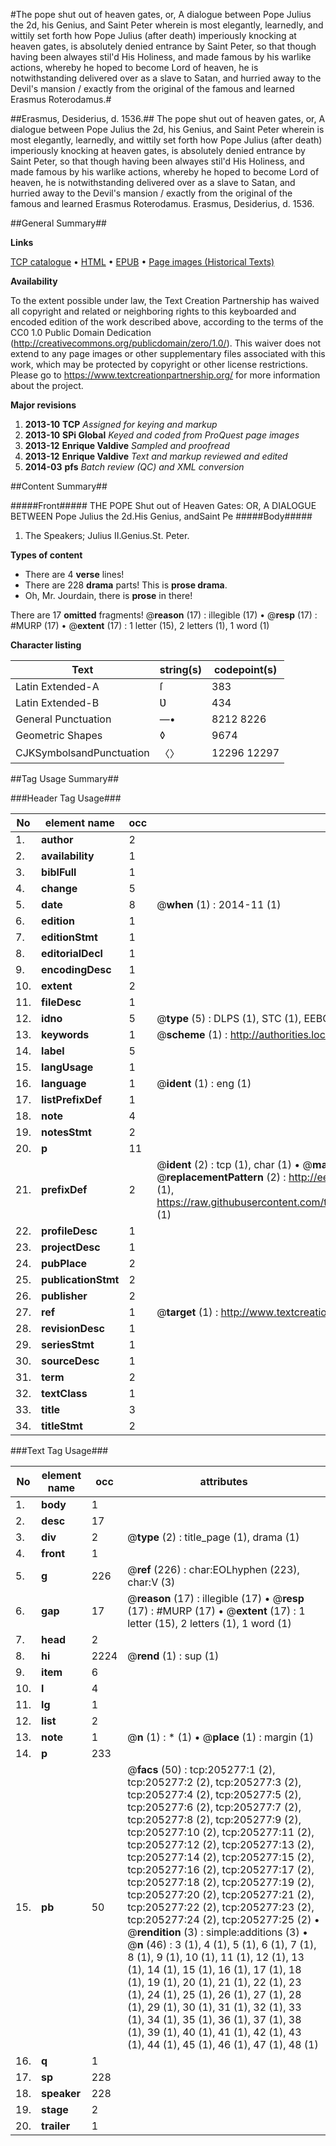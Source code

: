 #The pope shut out of heaven gates, or, A dialogue between Pope Julius the 2d, his Genius, and Saint Peter wherein is most elegantly, learnedly, and wittily set forth how Pope Julius (after death) imperiously knocking at heaven gates, is absolutely denied entrance by Saint Peter, so that though having been alwayes stil'd His Holiness, and made famous by his warlike actions, whereby he hoped to become Lord of heaven, he is notwithstanding delivered over as a slave to Satan, and hurried away to the Devil's mansion / exactly from the original of the famous and learned Erasmus Roterodamus.#

##Erasmus, Desiderius, d. 1536.##
The pope shut out of heaven gates, or, A dialogue between Pope Julius the 2d, his Genius, and Saint Peter wherein is most elegantly, learnedly, and wittily set forth how Pope Julius (after death) imperiously knocking at heaven gates, is absolutely denied entrance by Saint Peter, so that though having been alwayes stil'd His Holiness, and made famous by his warlike actions, whereby he hoped to become Lord of heaven, he is notwithstanding delivered over as a slave to Satan, and hurried away to the Devil's mansion / exactly from the original of the famous and learned Erasmus Roterodamus.
Erasmus, Desiderius, d. 1536.

##General Summary##

**Links**

[TCP catalogue](http://www.ota.ox.ac.uk/tcp/)  • 
[HTML](http://tei.it.ox.ac.uk/tcp/Texts-HTML/free/B22/B22568.html)  • 
[EPUB](http://tei.it.ox.ac.uk/tcp/Texts-EPUB/free/B22/B22568.epub) • 
[Page images (Historical Texts)](https://historicaltexts.jisc.ac.uk/eebo-18777972e)

**Availability**

To the extent possible under law, the Text Creation Partnership has waived all copyright and related or neighboring rights to this keyboarded and encoded edition of the work described above, according to the terms of the CC0 1.0 Public Domain Dedication (http://creativecommons.org/publicdomain/zero/1.0/). This waiver does not extend to any page images or other supplementary files associated with this work, which may be protected by copyright or other license restrictions. Please go to https://www.textcreationpartnership.org/ for more information about the project.

**Major revisions**

1. __2013-10__ __TCP__ *Assigned for keying and markup*
1. __2013-10__ __SPi Global__ *Keyed and coded from ProQuest page images*
1. __2013-12__ __Enrique Valdive__ *Sampled and proofread*
1. __2013-12__ __Enrique Valdive__ *Text and markup reviewed and edited*
1. __2014-03__ __pfs__ *Batch review (QC) and XML conversion*

##Content Summary##

#####Front#####
THE POPE Shut out of Heaven Gates: OR, A DIALOGUE BETWEEN
Pope Julius the 2d.His Genius, andSaint Pe
#####Body#####

1. The Speakers;
Julius II.Genius.St. Peter.

**Types of content**

  * There are 4 **verse** lines!
  * There are 228 **drama** parts! This is **prose drama**.
  * Oh, Mr. Jourdain, there is **prose** in there!

There are 17 **omitted** fragments! 
 @__reason__ (17) : illegible (17)  •  @__resp__ (17) : #MURP (17)  •  @__extent__ (17) : 1 letter (15), 2 letters (1), 1 word (1)

**Character listing**


|Text|string(s)|codepoint(s)|
|---|---|---|
|Latin Extended-A|ſ|383|
|Latin Extended-B|Ʋ|434|
|General Punctuation|—•|8212 8226|
|Geometric Shapes|◊|9674|
|CJKSymbolsandPunctuation|〈〉|12296 12297|

##Tag Usage Summary##

###Header Tag Usage###

|No|element name|occ|attributes|
|---|---|---|---|
|1.|__author__|2||
|2.|__availability__|1||
|3.|__biblFull__|1||
|4.|__change__|5||
|5.|__date__|8| @__when__ (1) : 2014-11 (1)|
|6.|__edition__|1||
|7.|__editionStmt__|1||
|8.|__editorialDecl__|1||
|9.|__encodingDesc__|1||
|10.|__extent__|2||
|11.|__fileDesc__|1||
|12.|__idno__|5| @__type__ (5) : DLPS (1), STC (1), EEBO-CITATION (1), OCLC (1), VID (1)|
|13.|__keywords__|1| @__scheme__ (1) : http://authorities.loc.gov/ (1)|
|14.|__label__|5||
|15.|__langUsage__|1||
|16.|__language__|1| @__ident__ (1) : eng (1)|
|17.|__listPrefixDef__|1||
|18.|__note__|4||
|19.|__notesStmt__|2||
|20.|__p__|11||
|21.|__prefixDef__|2| @__ident__ (2) : tcp (1), char (1)  •  @__matchPattern__ (2) : ([0-9\-]+):([0-9IVX]+) (1), (.+) (1)  •  @__replacementPattern__ (2) : http://eebo.chadwyck.com/downloadtiff?vid=$1&page=$2 (1), https://raw.githubusercontent.com/textcreationpartnership/Texts/master/tcpchars.xml#$1 (1)|
|22.|__profileDesc__|1||
|23.|__projectDesc__|1||
|24.|__pubPlace__|2||
|25.|__publicationStmt__|2||
|26.|__publisher__|2||
|27.|__ref__|1| @__target__ (1) : http://www.textcreationpartnership.org/docs/. (1)|
|28.|__revisionDesc__|1||
|29.|__seriesStmt__|1||
|30.|__sourceDesc__|1||
|31.|__term__|2||
|32.|__textClass__|1||
|33.|__title__|3||
|34.|__titleStmt__|2||


###Text Tag Usage###

|No|element name|occ|attributes|
|---|---|---|---|
|1.|__body__|1||
|2.|__desc__|17||
|3.|__div__|2| @__type__ (2) : title_page (1), drama (1)|
|4.|__front__|1||
|5.|__g__|226| @__ref__ (226) : char:EOLhyphen (223), char:V (3)|
|6.|__gap__|17| @__reason__ (17) : illegible (17)  •  @__resp__ (17) : #MURP (17)  •  @__extent__ (17) : 1 letter (15), 2 letters (1), 1 word (1)|
|7.|__head__|2||
|8.|__hi__|2224| @__rend__ (1) : sup (1)|
|9.|__item__|6||
|10.|__l__|4||
|11.|__lg__|1||
|12.|__list__|2||
|13.|__note__|1| @__n__ (1) : * (1)  •  @__place__ (1) : margin (1)|
|14.|__p__|233||
|15.|__pb__|50| @__facs__ (50) : tcp:205277:1 (2), tcp:205277:2 (2), tcp:205277:3 (2), tcp:205277:4 (2), tcp:205277:5 (2), tcp:205277:6 (2), tcp:205277:7 (2), tcp:205277:8 (2), tcp:205277:9 (2), tcp:205277:10 (2), tcp:205277:11 (2), tcp:205277:12 (2), tcp:205277:13 (2), tcp:205277:14 (2), tcp:205277:15 (2), tcp:205277:16 (2), tcp:205277:17 (2), tcp:205277:18 (2), tcp:205277:19 (2), tcp:205277:20 (2), tcp:205277:21 (2), tcp:205277:22 (2), tcp:205277:23 (2), tcp:205277:24 (2), tcp:205277:25 (2)  •  @__rendition__ (3) : simple:additions (3)  •  @__n__ (46) : 3 (1), 4 (1), 5 (1), 6 (1), 7 (1), 8 (1), 9 (1), 10 (1), 11 (1), 12 (1), 13 (1), 14 (1), 15 (1), 16 (1), 17 (1), 18 (1), 19 (1), 20 (1), 21 (1), 22 (1), 23 (1), 24 (1), 25 (1), 26 (1), 27 (1), 28 (1), 29 (1), 30 (1), 31 (1), 32 (1), 33 (1), 34 (1), 35 (1), 36 (1), 37 (1), 38 (1), 39 (1), 40 (1), 41 (1), 42 (1), 43 (1), 44 (1), 45 (1), 46 (1), 47 (1), 48 (1)|
|16.|__q__|1||
|17.|__sp__|228||
|18.|__speaker__|228||
|19.|__stage__|2||
|20.|__trailer__|1||
